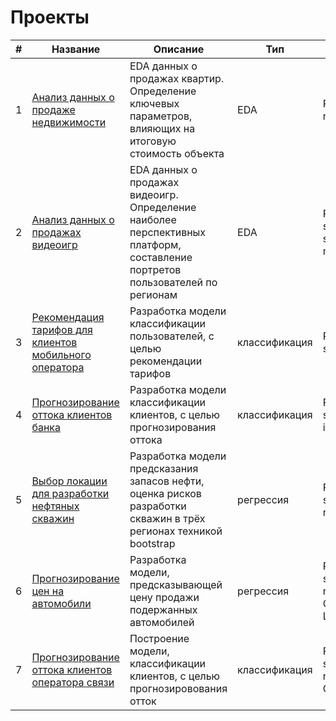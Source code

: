 # Проекты

| # | Название                                                                                                                                          | Описание                                                                                                                         | Тип            | Стек                                   |
|---|---------------------------------------------------------------------------------------------------------------------------------------------------|----------------------------------------------------------------------------------------------------------------------------------|----------------|----------------------------------------|
| 1 | [Анализ данных о продаже недвижимости](https://github.com/SivakovI/practicum_projects/tree/main/1.%20Real%20estate%20prices%20-%20EDA)            | EDA данных о продажах квартир. <br>Определение ключевых параметров, влияющих на итоговую стоимость объекта                       | EDA            | Pandas, matplotlib                     |
| 2 | [Анализ данных о продажах видеоигр](https://github.com/SivakovI/practicum_projects/tree/main/2.%20Videogames%20sales)                             | EDA данных о продажах видеоигр. <br>Определение наиболее перспективных платформ, составление портретов пользователей по регионам | EDA            | Pandas, scipy, seaborn, matplotlib     |
| 3 | [Рекомендация тарифов для клиентов мобильного оператора](https://github.com/SivakovI/practicum_projects/tree/main/3.%20Tariffs%20recomendations)  | Разработка модели классификации пользователей, с целью рекомендации тарифов                                                      | классификация  | Pandas, sklearn                        |
| 4 | [Прогнозирование оттока клиентов банка](https://github.com/SivakovI/practicum_projects/tree/main/4.%20Customer%20churn%20prognosis)               | Разработка модели классификации клиентов, с целью прогнозирования оттока                                                         | классификация  | Pandas, sklearn, imblearn              |
| 5 | [Выбор локации для разработки нефтяных скважин](https://github.com/SivakovI/practicum_projects/tree/main/5.%20Oil%20wells%20locations)            | Разработка модели предсказания запасов нефти,<br>оценка рисков разработки скважин в трёх регионах техникой bootstrap             | регрессия      | Pandas, sklearn, numpy                 |
| 6 | [Прогнозирование цен на автомобили](https://github.com/SivakovI/practicum_projects/tree/main/7.%20Car%20cost%20prediction)                        | Разработка модели, предсказывающей цену продажи подержанных автомобилей		                                                   | регрессия      | Pandas, sklearn, numpy, CatBoost, LGBM |
| 7 | [Прогнозирование оттока клиентов оператора связи](https://github.com/SivakovI/practicum_projects/tree/main/8.%20Customer%20churn%20prognosis%202) | Построение модели, классификации клиентов, с целью прогнозировования отток		                                               | классификация  | Pandas, sklearn, numpy, CatBoost       |